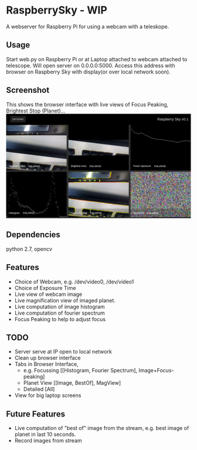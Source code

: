# RaspberrySky - WIP
A webserver for Raspberry Pi for using a webcam with a teleskope.


## Usage
Start web.py on Raspberry Pi or at Laptop attached to webcam attached to telescope. Will open server on 0.0.0.0:5000.
Access this address with browser on Raspberry Sky with display(or over local network soon).

## Screenshot
This shows the browser interface with live views of Focus Peaking, Brightest Stop (Planet)...
![Screenshot](img/screenshot.png)


## Dependencies
python 2.7, opencv

## Features
* Choice of Webcam, e.g. /dev/video0, /dev/video1
* Choice of Exposure Time
* Live view of webcam image
* Live magnification view of imaged planet.
* Live computation of image histogram
* Live computation of fourier spectrum
* Focus Peaking to help to adjust focus

## TODO
* Server serve at IP open to local network
* Clean up browser interface
* Tabs in Browser Interface, 
    * e.g. Focussing [[Histogram, Fourier Spectrum], Image+Focus-peaking]
    * Planet View [[Image, BestOf], MagView]
    * Detailed [All]
* View for big laptop screens

## Future Features
* Live computation of "best of" image from the stream, e.g. best image of planet in last 10 seconds.
* Record images from stream
